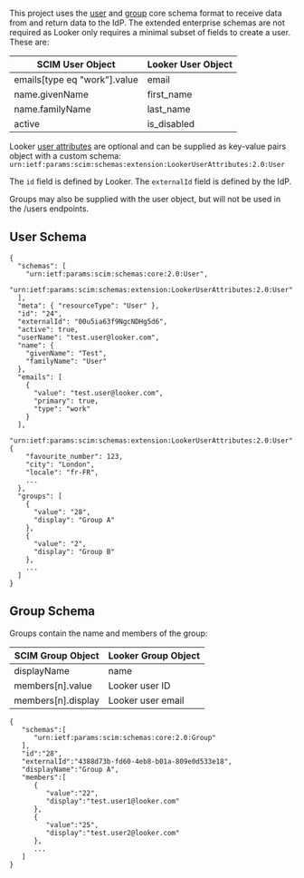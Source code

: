 This project uses the [user](https://datatracker.ietf.org/doc/html/rfc7643#section-8.1) and [group](https://datatracker.ietf.org/doc/html/rfc7643#section-8.4) core schema format to receive data from and return data to the IdP. The extended enterprise schemas are not required as Looker only requires a minimal subset of fields to create a user. These are:

| SCIM User Object             | Looker User Object |
| ---------------------------- | ------------------ |
| emails[type eq "work"].value | email              |
| name.givenName               | first_name         |
| name.familyName              | last_name          |
| active                       | is_disabled        |

Looker [user attributes](https://docs.looker.com/admin-options/settings/user-attributes) are optional and can be supplied as key-value pairs object with a custom schema: `urn:ietf:params:scim:schemas:extension:LookerUserAttributes:2.0:User`

The `id` field is defined by Looker. The `externalId` field is defined by the IdP.

Groups may also be supplied with the user object, but will not be used in the /users endpoints.

## User Schema

```
{
  "schemas": [
    "urn:ietf:params:scim:schemas:core:2.0:User",
    "urn:ietf:params:scim:schemas:extension:LookerUserAttributes:2.0:User"
  ],
  "meta": { "resourceType": "User" },
  "id": "24",
  "externalId": "00u5ia63f9NgcNDHg5d6",
  "active": true,
  "userName": "test.user@looker.com",
  "name": {
    "givenName": "Test",
    "familyName": "User"
  },
  "emails": [
    {
      "value": "test.user@looker.com",
      "primary": true,
      "type": "work"
    }
  ],
  "urn:ietf:params:scim:schemas:extension:LookerUserAttributes:2.0:User": {
    "favourite_number": 123,
    "city": "London",
    "locale": "fr-FR",
    ...
  },
  "groups": [
    {
      "value": "28",
      "display": "Group A"
    },
    {
      "value": "2",
      "display": "Group B"
    },
    ...
  ]
}
```

## Group Schema

Groups contain the name and members of the group:

| SCIM Group Object  | Looker Group Object |
| ------------------ | ------------------- |
| displayName        | name                |
| members[n].value   | Looker user ID      |
| members[n].display | Looker user email   |

```
{
   "schemas":[
      "urn:ietf:params:scim:schemas:core:2.0:Group"
   ],
   "id":"28",
   "externalId":"4388d73b-fd60-4eb8-b01a-809e0d533e18",
   "displayName":"Group A",
   "members":[
      {
         "value":"22",
         "display":"test.user1@looker.com"
      },
      {
         "value":"25",
         "display":"test.user2@looker.com"
      },
      ...
   ]
}

```

